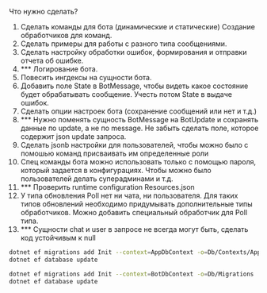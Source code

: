 Что нужно сделать?
1) Сделать команды для бота (динамические и статические) Создание обработчиков для команд.
2) Сделать примеры для работы с разного типа сообщениями.
3) Сделать настройку обработки ошибок, формирования и отправки отчета об ошибке.
4) *** Логирование бота.
5) Повесить ингдексы на сущности бота.
6) Добавить поле State в BotMessage, чтобы видеть какое состояние будет обрабатывать сообщение. Учесть потом State в выдаче ошибок.
7) Сделать опции настроек бота (сохранение сообщений или нет и т.д.)
8) *** Нужно поменять сущность BotMessage на BotUpdate и сохранять данные по update, а не по message. Не забыть сделать поле, которое содержит json update запроса.
9) Сделать jsonb настройки для пользователей, чтобы можно было с помошью команд присваивать им определенные роли
10) Спец команды бота можно использовать только с помощью пароля, который задается в конфигурациях. Чтобы можно было пользователей делать суперадминами и т.д.
11) *** Проверить runtime configuration Resources.json
12) У типа обновления Poll нет ни чата, ни пользователя. Для таких типов обновлений необходимо придумывать дополнительные типы обработчиков. Можно добавить специальный обработчик для Poll типа.
12) *** Сущности chat и user в запросе не всегда могут быть, сделать код устойчивым к null



```bash
dotnet ef migrations add Init --context=AppDbContext -o=Db/Contexts/App/Migrations
dotnet ef database update

dotnet ef migrations add Init --context=BotDbContext -o=Db/Migrations
dotnet ef database update
```